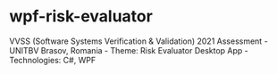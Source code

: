 # wpf-risk-evaluator
VVSS (Software Systems Verification &amp; Validation) 2021 Assessment - UNITBV Brasov, Romania - Theme: Risk Evaluator Desktop App - Technologies: C#, WPF
